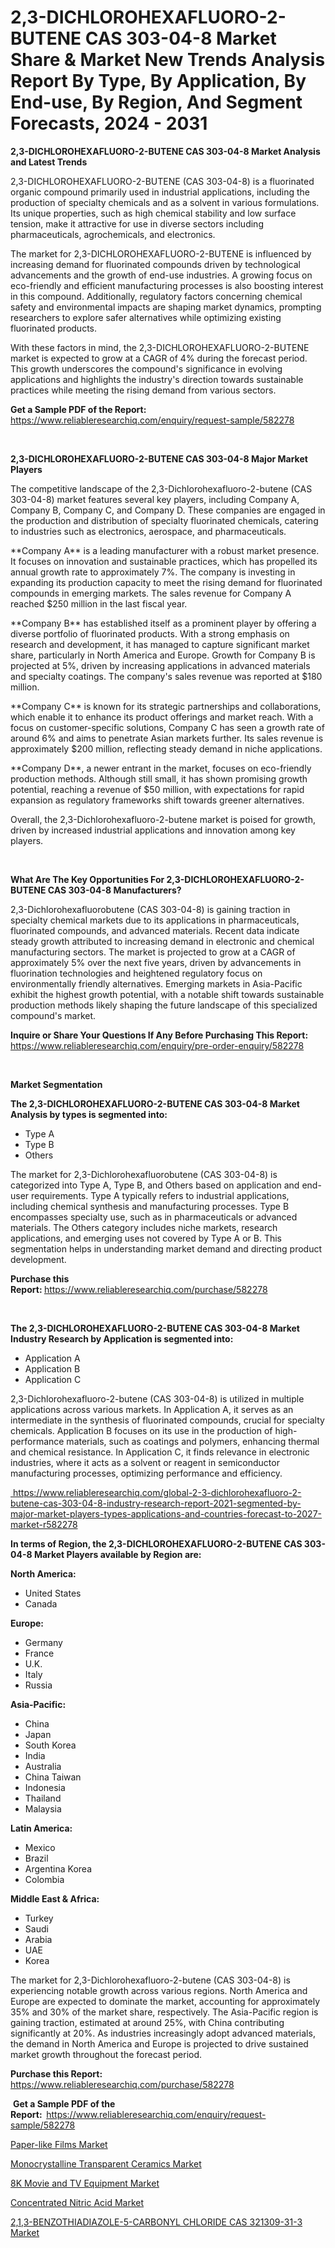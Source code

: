 <p><h1>2,3-DICHLOROHEXAFLUORO-2-BUTENE CAS 303-04-8 Market Share & Market New Trends Analysis Report By Type, By Application, By End-use, By Region, And Segment Forecasts, 2024 - 2031</h1></p><p><strong>2,3-DICHLOROHEXAFLUORO-2-BUTENE CAS 303-04-8 Market Analysis and Latest Trends</strong></p>
<p><p>2,3-DICHLOROHEXAFLUORO-2-BUTENE (CAS 303-04-8) is a fluorinated organic compound primarily used in industrial applications, including the production of specialty chemicals and as a solvent in various formulations. Its unique properties, such as high chemical stability and low surface tension, make it attractive for use in diverse sectors including pharmaceuticals, agrochemicals, and electronics.</p><p>The market for 2,3-DICHLOROHEXAFLUORO-2-BUTENE is influenced by increasing demand for fluorinated compounds driven by technological advancements and the growth of end-use industries. A growing focus on eco-friendly and efficient manufacturing processes is also boosting interest in this compound. Additionally, regulatory factors concerning chemical safety and environmental impacts are shaping market dynamics, prompting researchers to explore safer alternatives while optimizing existing fluorinated products.</p><p>With these factors in mind, the 2,3-DICHLOROHEXAFLUORO-2-BUTENE market is expected to grow at a CAGR of 4% during the forecast period. This growth underscores the compound's significance in evolving applications and highlights the industry's direction towards sustainable practices while meeting the rising demand from various sectors.</p></p>
<p><strong>Get a Sample PDF of the Report:&nbsp;</strong> <a href="https://www.reliableresearchiq.com/enquiry/request-sample/582278?utm_campaign=1138&utm_medium=2&utm_source=Github&utm_content=ia&utm_term=27092024&utm_id=23-dichlorohexafluoro-2-butene-cas-303-04-8">https://www.reliableresearchiq.com/enquiry/request-sample/582278</a></p>
<p>&nbsp;</p>
<p><strong>2,3-DICHLOROHEXAFLUORO-2-BUTENE CAS 303-04-8 Major Market Players</strong></p>
<p><p>The competitive landscape of the 2,3-Dichlorohexafluoro-2-butene (CAS 303-04-8) market features several key players, including Company A, Company B, Company C, and Company D. These companies are engaged in the production and distribution of specialty fluorinated chemicals, catering to industries such as electronics, aerospace, and pharmaceuticals.</p><p>**Company A** is a leading manufacturer with a robust market presence. It focuses on innovation and sustainable practices, which has propelled its annual growth rate to approximately 7%. The company is investing in expanding its production capacity to meet the rising demand for fluorinated compounds in emerging markets. The sales revenue for Company A reached $250 million in the last fiscal year.</p><p>**Company B** has established itself as a prominent player by offering a diverse portfolio of fluorinated products. With a strong emphasis on research and development, it has managed to capture significant market share, particularly in North America and Europe. Growth for Company B is projected at 5%, driven by increasing applications in advanced materials and specialty coatings. The company's sales revenue was reported at $180 million.</p><p>**Company C** is known for its strategic partnerships and collaborations, which enable it to enhance its product offerings and market reach. With a focus on customer-specific solutions, Company C has seen a growth rate of around 6% and aims to penetrate Asian markets further. Its sales revenue is approximately $200 million, reflecting steady demand in niche applications.</p><p>**Company D**, a newer entrant in the market, focuses on eco-friendly production methods. Although still small, it has shown promising growth potential, reaching a revenue of $50 million, with expectations for rapid expansion as regulatory frameworks shift towards greener alternatives.</p><p>Overall, the 2,3-Dichlorohexafluoro-2-butene market is poised for growth, driven by increased industrial applications and innovation among key players.</p></p>
<p>&nbsp;</p>
<p><strong>What Are The Key Opportunities For 2,3-DICHLOROHEXAFLUORO-2-BUTENE CAS 303-04-8 Manufacturers?</strong></p>
<p><p>2,3-Dichlorohexafluorobutene (CAS 303-04-8) is gaining traction in specialty chemical markets due to its applications in pharmaceuticals, fluorinated compounds, and advanced materials. Recent data indicate steady growth attributed to increasing demand in electronic and chemical manufacturing sectors. The market is projected to grow at a CAGR of approximately 5% over the next five years, driven by advancements in fluorination technologies and heightened regulatory focus on environmentally friendly alternatives. Emerging markets in Asia-Pacific exhibit the highest growth potential, with a notable shift towards sustainable production methods likely shaping the future landscape of this specialized compound's market.</p></p>
<p><strong>Inquire or Share Your Questions If Any Before Purchasing This Report:</strong> <a href="https://www.reliableresearchiq.com/enquiry/pre-order-enquiry/582278?utm_campaign=1138&utm_medium=2&utm_source=Github&utm_content=ia&utm_term=27092024&utm_id=23-dichlorohexafluoro-2-butene-cas-303-04-8">https://www.reliableresearchiq.com/enquiry/pre-order-enquiry/582278</a></p>
<p>&nbsp;</p>
<p><strong>Market Segmentation</strong></p>
<p><strong>The 2,3-DICHLOROHEXAFLUORO-2-BUTENE CAS 303-04-8 Market Analysis by types is segmented into:</strong></p>
<p><ul><li>Type A</li><li>Type B</li><li>Others</li></ul></p>
<p><p>The market for 2,3-Dichlorohexafluorobutene (CAS 303-04-8) is categorized into Type A, Type B, and Others based on application and end-user requirements. Type A typically refers to industrial applications, including chemical synthesis and manufacturing processes. Type B encompasses specialty use, such as in pharmaceuticals or advanced materials. The Others category includes niche markets, research applications, and emerging uses not covered by Type A or B. This segmentation helps in understanding market demand and directing product development.</p></p>
<p><strong>Purchase this Report:&nbsp;</strong><a href="https://www.reliableresearchiq.com/purchase/582278?utm_campaign=1138&utm_medium=2&utm_source=Github&utm_content=ia&utm_term=27092024&utm_id=23-dichlorohexafluoro-2-butene-cas-303-04-8">https://www.reliableresearchiq.com/purchase/582278</a></p>
<p>&nbsp;</p>
<p><strong>The 2,3-DICHLOROHEXAFLUORO-2-BUTENE CAS 303-04-8 Market Industry Research by Application is segmented into:</strong></p>
<p><ul><li>Application A</li><li>Application B</li><li>Application C</li></ul></p>
<p><p>2,3-Dichlorohexafluoro-2-butene (CAS 303-04-8) is utilized in multiple applications across various markets. In Application A, it serves as an intermediate in the synthesis of fluorinated compounds, crucial for specialty chemicals. Application B focuses on its use in the production of high-performance materials, such as coatings and polymers, enhancing thermal and chemical resistance. In Application C, it finds relevance in electronic industries, where it acts as a solvent or reagent in semiconductor manufacturing processes, optimizing performance and efficiency.</p></p>
<p><a href="https://www.reliableresearchiq.com/global-2-3-dichlorohexafluoro-2-butene-cas-303-04-8-industry-research-report-2021-segmented-by-major-market-players-types-applications-and-countries-forecast-to-2027-market-r582278?utm_campaign=1138&utm_medium=2&utm_source=Github&utm_content=ia&utm_term=27092024&utm_id=23-dichlorohexafluoro-2-butene-cas-303-04-8">&nbsp;https://www.reliableresearchiq.com/global-2-3-dichlorohexafluoro-2-butene-cas-303-04-8-industry-research-report-2021-segmented-by-major-market-players-types-applications-and-countries-forecast-to-2027-market-r582278</a></p>
<p><strong>In terms of Region, the 2,3-DICHLOROHEXAFLUORO-2-BUTENE CAS 303-04-8 Market Players available by Region are:</strong></p>
<p>
    <p> <strong> North America: </strong>
        <ul>
            <li>United States</li>
            <li>Canada</li>
        </ul>
        </p> 
    <p> <strong> Europe: </strong>
        <ul>
            <li>Germany</li>
            <li>France</li>
            <li>U.K.</li>
            <li>Italy</li>
            <li>Russia</li>
        </ul>
        </p> 
    <p> <strong> Asia-Pacific: </strong>
        <ul>
            <li>China</li>
            <li>Japan</li>
            <li>South Korea</li>
            <li>India</li>
            <li>Australia</li>
            <li>China Taiwan</li>
            <li>Indonesia</li>
            <li>Thailand</li>
            <li>Malaysia</li>
        </ul>
        </p> 
    <p> <strong> Latin America: </strong>
        <ul>
            <li>Mexico</li>
            <li>Brazil</li>
            <li>Argentina Korea</li>
            <li>Colombia</li>
        </ul>
        </p> 
    <p> <strong> Middle East & Africa: </strong>
        <ul>
            <li>Turkey</li>
            <li>Saudi</li>
            <li>Arabia</li>
            <li>UAE</li>
            <li>Korea</li>
        </ul>
    </p>
    </p>
<p><p>The market for 2,3-Dichlorohexafluoro-2-butene (CAS 303-04-8) is experiencing notable growth across various regions. North America and Europe are expected to dominate the market, accounting for approximately 35% and 30% of the market share, respectively. The Asia-Pacific region is gaining traction, estimated at around 25%, with China contributing significantly at 20%. As industries increasingly adopt advanced materials, the demand in North America and Europe is projected to drive sustained market growth throughout the forecast period.</p></p>
<p><strong>Purchase this Report: </strong><a href="https://www.reliableresearchiq.com/purchase/582278?utm_campaign=1138&utm_medium=2&utm_source=Github&utm_content=ia&utm_term=27092024&utm_id=23-dichlorohexafluoro-2-butene-cas-303-04-8">https://www.reliableresearchiq.com/purchase/582278</a></p>
<p>&nbsp;<strong>Get a Sample PDF of the Report:&nbsp;&nbsp;</strong><a href="https://www.reliableresearchiq.com/enquiry/request-sample/582278?utm_campaign=1138&utm_medium=2&utm_source=Github&utm_content=ia&utm_term=27092024&utm_id=23-dichlorohexafluoro-2-butene-cas-303-04-8">https://www.reliableresearchiq.com/enquiry/request-sample/582278</a></p>
<p><strong></strong></p>
<p><p><a href="https://issuu.com/reportprime-2/docs/paper-like-films-market-size-2030.p_287fcad69bcbc5?utm_campaign=1138&utm_medium=2&utm_source=Github&utm_content=ia&utm_term=27092024&utm_id=23-dichlorohexafluoro-2-butene-cas-303-04-8">Paper-like Films Market</a></p><p><a href="https://www.linkedin.com/pulse/monocrystalline-transparent-ceramics-market-size-growth-uwu3c?utm_campaign=1138&utm_medium=2&utm_source=Github&utm_content=ia&utm_term=27092024&utm_id=23-dichlorohexafluoro-2-butene-cas-303-04-8">Monocrystalline Transparent Ceramics Market</a></p><p><a href="https://issuu.com/reportprime-2/docs/8k-movie-and-tv-equipment-market-si_194ee588a1f436?utm_campaign=1138&utm_medium=2&utm_source=Github&utm_content=ia&utm_term=27092024&utm_id=23-dichlorohexafluoro-2-butene-cas-303-04-8">8K Movie and TV Equipment Market</a></p><p><a href="https://www.linkedin.com/pulse/comprehensive-look-product-type-ammonium-nitrateadipic-acidnitrobenzenetoluene-bkb3c?utm_campaign=1138&utm_medium=2&utm_source=Github&utm_content=ia&utm_term=27092024&utm_id=23-dichlorohexafluoro-2-butene-cas-303-04-8">Concentrated Nitric Acid Market</a></p><p><a href="https://github.com/GreisGjoni464/Market-Research-Report-List-1/blob/main/213-benzothiadiazole-5-carbonyl-chloride-cas-321309-31-3-market.md?utm_campaign=1138&utm_medium=2&utm_source=Github&utm_content=ia&utm_term=27092024&utm_id=23-dichlorohexafluoro-2-butene-cas-303-04-8">2,1,3-BENZOTHIADIAZOLE-5-CARBONYL CHLORIDE CAS 321309-31-3 Market</a></p></p>